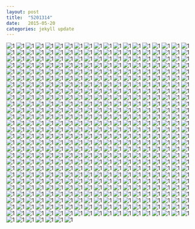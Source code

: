```yaml
---
layout: post
title:  "5201314"
date:   2015-05-20 
categories: jekyll update
---
```

![1](https://github.com/ironicstone/ironicstone.github.io/raw/master/image/movie-shots/1%20(1).jpg)
![1](https://github.com/ironicstone/ironicstone.github.io/raw/master/image/movie-shots/1%20(10).jpg)
![1](https://github.com/ironicstone/ironicstone.github.io/raw/master/image/movie-shots/1%20(100).jpg)
![1](https://github.com/ironicstone/ironicstone.github.io/raw/master/image/movie-shots/1%20(101).jpg)
![1](https://github.com/ironicstone/ironicstone.github.io/raw/master/image/movie-shots/1%20(102).jpg)
![1](https://github.com/ironicstone/ironicstone.github.io/raw/master/image/movie-shots/1%20(103).jpg)
![1](https://github.com/ironicstone/ironicstone.github.io/raw/master/image/movie-shots/1%20(104).jpg)
![1](https://github.com/ironicstone/ironicstone.github.io/raw/master/image/movie-shots/1%20(105).jpg)
![1](https://github.com/ironicstone/ironicstone.github.io/raw/master/image/movie-shots/1%20(106).jpg)
![1](https://github.com/ironicstone/ironicstone.github.io/raw/master/image/movie-shots/1%20(107).jpg)
![1](https://github.com/ironicstone/ironicstone.github.io/raw/master/image/movie-shots/1%20(108).jpg)
![1](https://github.com/ironicstone/ironicstone.github.io/raw/master/image/movie-shots/1%20(109).jpg)
![1](https://github.com/ironicstone/ironicstone.github.io/raw/master/image/movie-shots/1%20(11).jpg)
![1](https://github.com/ironicstone/ironicstone.github.io/raw/master/image/movie-shots/1%20(110).jpg)
![1](https://github.com/ironicstone/ironicstone.github.io/raw/master/image/movie-shots/1%20(111).jpg)
![1](https://github.com/ironicstone/ironicstone.github.io/raw/master/image/movie-shots/1%20(112).jpg)
![1](https://github.com/ironicstone/ironicstone.github.io/raw/master/image/movie-shots/1%20(113).jpg)
![1](https://github.com/ironicstone/ironicstone.github.io/raw/master/image/movie-shots/1%20(114).jpg)
![1](https://github.com/ironicstone/ironicstone.github.io/raw/master/image/movie-shots/1%20(115).jpg)
![1](https://github.com/ironicstone/ironicstone.github.io/raw/master/image/movie-shots/1%20(116).jpg)
![1](https://github.com/ironicstone/ironicstone.github.io/raw/master/image/movie-shots/1%20(117).jpg)
![1](https://github.com/ironicstone/ironicstone.github.io/raw/master/image/movie-shots/1%20(118).jpg)
![1](https://github.com/ironicstone/ironicstone.github.io/raw/master/image/movie-shots/1%20(119).jpg)
![1](https://github.com/ironicstone/ironicstone.github.io/raw/master/image/movie-shots/1%20(12).jpg)
![1](https://github.com/ironicstone/ironicstone.github.io/raw/master/image/movie-shots/1%20(120).jpg)
![1](https://github.com/ironicstone/ironicstone.github.io/raw/master/image/movie-shots/1%20(121).jpg)
![1](https://github.com/ironicstone/ironicstone.github.io/raw/master/image/movie-shots/1%20(122).jpg)
![1](https://github.com/ironicstone/ironicstone.github.io/raw/master/image/movie-shots/1%20(123).jpg)
![1](https://github.com/ironicstone/ironicstone.github.io/raw/master/image/movie-shots/1%20(124).jpg)
![1](https://github.com/ironicstone/ironicstone.github.io/raw/master/image/movie-shots/1%20(125).jpg)
![1](https://github.com/ironicstone/ironicstone.github.io/raw/master/image/movie-shots/1%20(126).jpg)
![1](https://github.com/ironicstone/ironicstone.github.io/raw/master/image/movie-shots/1%20(127).jpg)
![1](https://github.com/ironicstone/ironicstone.github.io/raw/master/image/movie-shots/1%20(128).jpg)
![1](https://github.com/ironicstone/ironicstone.github.io/raw/master/image/movie-shots/1%20(129).jpg)
![1](https://github.com/ironicstone/ironicstone.github.io/raw/master/image/movie-shots/1%20(13).jpg)
![1](https://github.com/ironicstone/ironicstone.github.io/raw/master/image/movie-shots/1%20(130).jpg)
![1](https://github.com/ironicstone/ironicstone.github.io/raw/master/image/movie-shots/1%20(131).jpg)
![1](https://github.com/ironicstone/ironicstone.github.io/raw/master/image/movie-shots/1%20(132).jpg)
![1](https://github.com/ironicstone/ironicstone.github.io/raw/master/image/movie-shots/1%20(133).jpg)
![1](https://github.com/ironicstone/ironicstone.github.io/raw/master/image/movie-shots/1%20(134).jpg)
![1](https://github.com/ironicstone/ironicstone.github.io/raw/master/image/movie-shots/1%20(135).jpg)
![1](https://github.com/ironicstone/ironicstone.github.io/raw/master/image/movie-shots/1%20(136).jpg)
![1](https://github.com/ironicstone/ironicstone.github.io/raw/master/image/movie-shots/1%20(137).jpg)
![1](https://github.com/ironicstone/ironicstone.github.io/raw/master/image/movie-shots/1%20(138).jpg)
![1](https://github.com/ironicstone/ironicstone.github.io/raw/master/image/movie-shots/1%20(139).jpg)
![1](https://github.com/ironicstone/ironicstone.github.io/raw/master/image/movie-shots/1%20(14).jpg)
![1](https://github.com/ironicstone/ironicstone.github.io/raw/master/image/movie-shots/1%20(140).jpg)
![1](https://github.com/ironicstone/ironicstone.github.io/raw/master/image/movie-shots/1%20(141).jpg)
![1](https://github.com/ironicstone/ironicstone.github.io/raw/master/image/movie-shots/1%20(142).jpg)
![1](https://github.com/ironicstone/ironicstone.github.io/raw/master/image/movie-shots/1%20(143).jpg)
![1](https://github.com/ironicstone/ironicstone.github.io/raw/master/image/movie-shots/1%20(144).jpg)
![1](https://github.com/ironicstone/ironicstone.github.io/raw/master/image/movie-shots/1%20(145).jpg)
![1](https://github.com/ironicstone/ironicstone.github.io/raw/master/image/movie-shots/1%20(146).jpg)
![1](https://github.com/ironicstone/ironicstone.github.io/raw/master/image/movie-shots/1%20(147).jpg)
![1](https://github.com/ironicstone/ironicstone.github.io/raw/master/image/movie-shots/1%20(148).jpg)
![1](https://github.com/ironicstone/ironicstone.github.io/raw/master/image/movie-shots/1%20(149).jpg)
![1](https://github.com/ironicstone/ironicstone.github.io/raw/master/image/movie-shots/1%20(15).jpg)
![1](https://github.com/ironicstone/ironicstone.github.io/raw/master/image/movie-shots/1%20(150).jpg)
![1](https://github.com/ironicstone/ironicstone.github.io/raw/master/image/movie-shots/1%20(151).jpg)
![1](https://github.com/ironicstone/ironicstone.github.io/raw/master/image/movie-shots/1%20(152).jpg)
![1](https://github.com/ironicstone/ironicstone.github.io/raw/master/image/movie-shots/1%20(153).jpg)
![1](https://github.com/ironicstone/ironicstone.github.io/raw/master/image/movie-shots/1%20(154).jpg)
![1](https://github.com/ironicstone/ironicstone.github.io/raw/master/image/movie-shots/1%20(155).jpg)
![1](https://github.com/ironicstone/ironicstone.github.io/raw/master/image/movie-shots/1%20(156).jpg)
![1](https://github.com/ironicstone/ironicstone.github.io/raw/master/image/movie-shots/1%20(157).jpg)
![1](https://github.com/ironicstone/ironicstone.github.io/raw/master/image/movie-shots/1%20(158).jpg)
![1](https://github.com/ironicstone/ironicstone.github.io/raw/master/image/movie-shots/1%20(159).jpg)
![1](https://github.com/ironicstone/ironicstone.github.io/raw/master/image/movie-shots/1%20(16).jpg)
![1](https://github.com/ironicstone/ironicstone.github.io/raw/master/image/movie-shots/1%20(160).jpg)
![1](https://github.com/ironicstone/ironicstone.github.io/raw/master/image/movie-shots/1%20(161).jpg)
![1](https://github.com/ironicstone/ironicstone.github.io/raw/master/image/movie-shots/1%20(162).jpg)
![1](https://github.com/ironicstone/ironicstone.github.io/raw/master/image/movie-shots/1%20(163).jpg)
![1](https://github.com/ironicstone/ironicstone.github.io/raw/master/image/movie-shots/1%20(164).jpg)
![1](https://github.com/ironicstone/ironicstone.github.io/raw/master/image/movie-shots/1%20(165).jpg)
![1](https://github.com/ironicstone/ironicstone.github.io/raw/master/image/movie-shots/1%20(166).jpg)
![1](https://github.com/ironicstone/ironicstone.github.io/raw/master/image/movie-shots/1%20(167).jpg)
![1](https://github.com/ironicstone/ironicstone.github.io/raw/master/image/movie-shots/1%20(168).jpg)
![1](https://github.com/ironicstone/ironicstone.github.io/raw/master/image/movie-shots/1%20(169).jpg)
![1](https://github.com/ironicstone/ironicstone.github.io/raw/master/image/movie-shots/1%20(17).jpg)
![1](https://github.com/ironicstone/ironicstone.github.io/raw/master/image/movie-shots/1%20(170).jpg)
![1](https://github.com/ironicstone/ironicstone.github.io/raw/master/image/movie-shots/1%20(171).jpg)
![1](https://github.com/ironicstone/ironicstone.github.io/raw/master/image/movie-shots/1%20(172).jpg)
![1](https://github.com/ironicstone/ironicstone.github.io/raw/master/image/movie-shots/1%20(173).jpg)
![1](https://github.com/ironicstone/ironicstone.github.io/raw/master/image/movie-shots/1%20(174).jpg)
![1](https://github.com/ironicstone/ironicstone.github.io/raw/master/image/movie-shots/1%20(175).jpg)
![1](https://github.com/ironicstone/ironicstone.github.io/raw/master/image/movie-shots/1%20(176).jpg)
![1](https://github.com/ironicstone/ironicstone.github.io/raw/master/image/movie-shots/1%20(177).jpg)
![1](https://github.com/ironicstone/ironicstone.github.io/raw/master/image/movie-shots/1%20(178).jpg)
![1](https://github.com/ironicstone/ironicstone.github.io/raw/master/image/movie-shots/1%20(179).jpg)
![1](https://github.com/ironicstone/ironicstone.github.io/raw/master/image/movie-shots/1%20(18).jpg)
![1](https://github.com/ironicstone/ironicstone.github.io/raw/master/image/movie-shots/1%20(180).jpg)
![1](https://github.com/ironicstone/ironicstone.github.io/raw/master/image/movie-shots/1%20(181).jpg)
![1](https://github.com/ironicstone/ironicstone.github.io/raw/master/image/movie-shots/1%20(182).jpg)
![1](https://github.com/ironicstone/ironicstone.github.io/raw/master/image/movie-shots/1%20(183).jpg)
![1](https://github.com/ironicstone/ironicstone.github.io/raw/master/image/movie-shots/1%20(184).jpg)
![1](https://github.com/ironicstone/ironicstone.github.io/raw/master/image/movie-shots/1%20(185).jpg)
![1](https://github.com/ironicstone/ironicstone.github.io/raw/master/image/movie-shots/1%20(186).jpg)
![1](https://github.com/ironicstone/ironicstone.github.io/raw/master/image/movie-shots/1%20(187).jpg)
![1](https://github.com/ironicstone/ironicstone.github.io/raw/master/image/movie-shots/1%20(188).jpg)
![1](https://github.com/ironicstone/ironicstone.github.io/raw/master/image/movie-shots/1%20(189).jpg)
![1](https://github.com/ironicstone/ironicstone.github.io/raw/master/image/movie-shots/1%20(19).jpg)
![1](https://github.com/ironicstone/ironicstone.github.io/raw/master/image/movie-shots/1%20(190).jpg)
![1](https://github.com/ironicstone/ironicstone.github.io/raw/master/image/movie-shots/1%20(191).jpg)
![1](https://github.com/ironicstone/ironicstone.github.io/raw/master/image/movie-shots/1%20(192).jpg)
![1](https://github.com/ironicstone/ironicstone.github.io/raw/master/image/movie-shots/1%20(193).jpg)
![1](https://github.com/ironicstone/ironicstone.github.io/raw/master/image/movie-shots/1%20(194).jpg)
![1](https://github.com/ironicstone/ironicstone.github.io/raw/master/image/movie-shots/1%20(195).jpg)
![1](https://github.com/ironicstone/ironicstone.github.io/raw/master/image/movie-shots/1%20(196).jpg)
![1](https://github.com/ironicstone/ironicstone.github.io/raw/master/image/movie-shots/1%20(197).jpg)
![1](https://github.com/ironicstone/ironicstone.github.io/raw/master/image/movie-shots/1%20(198).jpg)
![1](https://github.com/ironicstone/ironicstone.github.io/raw/master/image/movie-shots/1%20(199).jpg)
![1](https://github.com/ironicstone/ironicstone.github.io/raw/master/image/movie-shots/1%20(2).jpg)
![1](https://github.com/ironicstone/ironicstone.github.io/raw/master/image/movie-shots/1%20(20).jpg)
![1](https://github.com/ironicstone/ironicstone.github.io/raw/master/image/movie-shots/1%20(200).jpg)
![1](https://github.com/ironicstone/ironicstone.github.io/raw/master/image/movie-shots/1%20(201).jpg)
![1](https://github.com/ironicstone/ironicstone.github.io/raw/master/image/movie-shots/1%20(202).jpg)
![1](https://github.com/ironicstone/ironicstone.github.io/raw/master/image/movie-shots/1%20(203).jpg)
![1](https://github.com/ironicstone/ironicstone.github.io/raw/master/image/movie-shots/1%20(204).jpg)
![1](https://github.com/ironicstone/ironicstone.github.io/raw/master/image/movie-shots/1%20(205).jpg)
![1](https://github.com/ironicstone/ironicstone.github.io/raw/master/image/movie-shots/1%20(206).jpg)
![1](https://github.com/ironicstone/ironicstone.github.io/raw/master/image/movie-shots/1%20(207).jpg)
![1](https://github.com/ironicstone/ironicstone.github.io/raw/master/image/movie-shots/1%20(208).jpg)
![1](https://github.com/ironicstone/ironicstone.github.io/raw/master/image/movie-shots/1%20(209).jpg)
![1](https://github.com/ironicstone/ironicstone.github.io/raw/master/image/movie-shots/1%20(21).jpg)
![1](https://github.com/ironicstone/ironicstone.github.io/raw/master/image/movie-shots/1%20(210).jpg)
![1](https://github.com/ironicstone/ironicstone.github.io/raw/master/image/movie-shots/1%20(211).jpg)
![1](https://github.com/ironicstone/ironicstone.github.io/raw/master/image/movie-shots/1%20(212).jpg)
![1](https://github.com/ironicstone/ironicstone.github.io/raw/master/image/movie-shots/1%20(213).jpg)
![1](https://github.com/ironicstone/ironicstone.github.io/raw/master/image/movie-shots/1%20(214).jpg)
![1](https://github.com/ironicstone/ironicstone.github.io/raw/master/image/movie-shots/1%20(215).jpg)
![1](https://github.com/ironicstone/ironicstone.github.io/raw/master/image/movie-shots/1%20(216).jpg)
![1](https://github.com/ironicstone/ironicstone.github.io/raw/master/image/movie-shots/1%20(217).jpg)
![1](https://github.com/ironicstone/ironicstone.github.io/raw/master/image/movie-shots/1%20(218).jpg)
![1](https://github.com/ironicstone/ironicstone.github.io/raw/master/image/movie-shots/1%20(219).jpg)
![1](https://github.com/ironicstone/ironicstone.github.io/raw/master/image/movie-shots/1%20(22).jpg)
![1](https://github.com/ironicstone/ironicstone.github.io/raw/master/image/movie-shots/1%20(220).jpg)
![1](https://github.com/ironicstone/ironicstone.github.io/raw/master/image/movie-shots/1%20(221).jpg)
![1](https://github.com/ironicstone/ironicstone.github.io/raw/master/image/movie-shots/1%20(222).jpg)
![1](https://github.com/ironicstone/ironicstone.github.io/raw/master/image/movie-shots/1%20(223).jpg)
![1](https://github.com/ironicstone/ironicstone.github.io/raw/master/image/movie-shots/1%20(224).jpg)
![1](https://github.com/ironicstone/ironicstone.github.io/raw/master/image/movie-shots/1%20(225).jpg)
![1](https://github.com/ironicstone/ironicstone.github.io/raw/master/image/movie-shots/1%20(226).jpg)
![1](https://github.com/ironicstone/ironicstone.github.io/raw/master/image/movie-shots/1%20(227).jpg)
![1](https://github.com/ironicstone/ironicstone.github.io/raw/master/image/movie-shots/1%20(228).jpg)
![1](https://github.com/ironicstone/ironicstone.github.io/raw/master/image/movie-shots/1%20(229).jpg)
![1](https://github.com/ironicstone/ironicstone.github.io/raw/master/image/movie-shots/1%20(23).jpg)
![1](https://github.com/ironicstone/ironicstone.github.io/raw/master/image/movie-shots/1%20(230).jpg)
![1](https://github.com/ironicstone/ironicstone.github.io/raw/master/image/movie-shots/1%20(231).jpg)
![1](https://github.com/ironicstone/ironicstone.github.io/raw/master/image/movie-shots/1%20(232).jpg)
![1](https://github.com/ironicstone/ironicstone.github.io/raw/master/image/movie-shots/1%20(233).jpg)
![1](https://github.com/ironicstone/ironicstone.github.io/raw/master/image/movie-shots/1%20(234).jpg)
![1](https://github.com/ironicstone/ironicstone.github.io/raw/master/image/movie-shots/1%20(235).jpg)
![1](https://github.com/ironicstone/ironicstone.github.io/raw/master/image/movie-shots/1%20(236).jpg)
![1](https://github.com/ironicstone/ironicstone.github.io/raw/master/image/movie-shots/1%20(237).jpg)
![1](https://github.com/ironicstone/ironicstone.github.io/raw/master/image/movie-shots/1%20(238).jpg)
![1](https://github.com/ironicstone/ironicstone.github.io/raw/master/image/movie-shots/1%20(239).jpg)
![1](https://github.com/ironicstone/ironicstone.github.io/raw/master/image/movie-shots/1%20(24).jpg)
![1](https://github.com/ironicstone/ironicstone.github.io/raw/master/image/movie-shots/1%20(240).jpg)
![1](https://github.com/ironicstone/ironicstone.github.io/raw/master/image/movie-shots/1%20(241).jpg)
![1](https://github.com/ironicstone/ironicstone.github.io/raw/master/image/movie-shots/1%20(242).jpg)
![1](https://github.com/ironicstone/ironicstone.github.io/raw/master/image/movie-shots/1%20(243).jpg)
![1](https://github.com/ironicstone/ironicstone.github.io/raw/master/image/movie-shots/1%20(244).jpg)
![1](https://github.com/ironicstone/ironicstone.github.io/raw/master/image/movie-shots/1%20(245).jpg)
![1](https://github.com/ironicstone/ironicstone.github.io/raw/master/image/movie-shots/1%20(246).jpg)
![1](https://github.com/ironicstone/ironicstone.github.io/raw/master/image/movie-shots/1%20(247).jpg)
![1](https://github.com/ironicstone/ironicstone.github.io/raw/master/image/movie-shots/1%20(248).jpg)
![1](https://github.com/ironicstone/ironicstone.github.io/raw/master/image/movie-shots/1%20(249).jpg)
![1](https://github.com/ironicstone/ironicstone.github.io/raw/master/image/movie-shots/1%20(25).jpg)
![1](https://github.com/ironicstone/ironicstone.github.io/raw/master/image/movie-shots/1%20(250).jpg)
![1](https://github.com/ironicstone/ironicstone.github.io/raw/master/image/movie-shots/1%20(251).jpg)
![1](https://github.com/ironicstone/ironicstone.github.io/raw/master/image/movie-shots/1%20(252).jpg)
![1](https://github.com/ironicstone/ironicstone.github.io/raw/master/image/movie-shots/1%20(253).jpg)
![1](https://github.com/ironicstone/ironicstone.github.io/raw/master/image/movie-shots/1%20(254).jpg)
![1](https://github.com/ironicstone/ironicstone.github.io/raw/master/image/movie-shots/1%20(255).jpg)
![1](https://github.com/ironicstone/ironicstone.github.io/raw/master/image/movie-shots/1%20(256).jpg)
![1](https://github.com/ironicstone/ironicstone.github.io/raw/master/image/movie-shots/1%20(257).jpg)
![1](https://github.com/ironicstone/ironicstone.github.io/raw/master/image/movie-shots/1%20(258).jpg)
![1](https://github.com/ironicstone/ironicstone.github.io/raw/master/image/movie-shots/1%20(259).jpg)
![1](https://github.com/ironicstone/ironicstone.github.io/raw/master/image/movie-shots/1%20(26).jpg)
![1](https://github.com/ironicstone/ironicstone.github.io/raw/master/image/movie-shots/1%20(260).jpg)
![1](https://github.com/ironicstone/ironicstone.github.io/raw/master/image/movie-shots/1%20(261).jpg)
![1](https://github.com/ironicstone/ironicstone.github.io/raw/master/image/movie-shots/1%20(262).jpg)
![1](https://github.com/ironicstone/ironicstone.github.io/raw/master/image/movie-shots/1%20(263).jpg)
![1](https://github.com/ironicstone/ironicstone.github.io/raw/master/image/movie-shots/1%20(264).jpg)
![1](https://github.com/ironicstone/ironicstone.github.io/raw/master/image/movie-shots/1%20(265).jpg)
![1](https://github.com/ironicstone/ironicstone.github.io/raw/master/image/movie-shots/1%20(266).jpg)
![1](https://github.com/ironicstone/ironicstone.github.io/raw/master/image/movie-shots/1%20(267).jpg)
![1](https://github.com/ironicstone/ironicstone.github.io/raw/master/image/movie-shots/1%20(268).jpg)
![1](https://github.com/ironicstone/ironicstone.github.io/raw/master/image/movie-shots/1%20(269).jpg)
![1](https://github.com/ironicstone/ironicstone.github.io/raw/master/image/movie-shots/1%20(27).jpg)
![1](https://github.com/ironicstone/ironicstone.github.io/raw/master/image/movie-shots/1%20(270).jpg)
![1](https://github.com/ironicstone/ironicstone.github.io/raw/master/image/movie-shots/1%20(271).jpg)
![1](https://github.com/ironicstone/ironicstone.github.io/raw/master/image/movie-shots/1%20(272).jpg)
![1](https://github.com/ironicstone/ironicstone.github.io/raw/master/image/movie-shots/1%20(273).jpg)
![1](https://github.com/ironicstone/ironicstone.github.io/raw/master/image/movie-shots/1%20(274).jpg)
![1](https://github.com/ironicstone/ironicstone.github.io/raw/master/image/movie-shots/1%20(275).jpg)
![1](https://github.com/ironicstone/ironicstone.github.io/raw/master/image/movie-shots/1%20(276).jpg)
![1](https://github.com/ironicstone/ironicstone.github.io/raw/master/image/movie-shots/1%20(277).jpg)
![1](https://github.com/ironicstone/ironicstone.github.io/raw/master/image/movie-shots/1%20(278).jpg)
![1](https://github.com/ironicstone/ironicstone.github.io/raw/master/image/movie-shots/1%20(279).jpg)
![1](https://github.com/ironicstone/ironicstone.github.io/raw/master/image/movie-shots/1%20(28).jpg)
![1](https://github.com/ironicstone/ironicstone.github.io/raw/master/image/movie-shots/1%20(280).jpg)
![1](https://github.com/ironicstone/ironicstone.github.io/raw/master/image/movie-shots/1%20(281).jpg)
![1](https://github.com/ironicstone/ironicstone.github.io/raw/master/image/movie-shots/1%20(282).jpg)
![1](https://github.com/ironicstone/ironicstone.github.io/raw/master/image/movie-shots/1%20(283).jpg)
![1](https://github.com/ironicstone/ironicstone.github.io/raw/master/image/movie-shots/1%20(284).jpg)
![1](https://github.com/ironicstone/ironicstone.github.io/raw/master/image/movie-shots/1%20(285).jpg)
![1](https://github.com/ironicstone/ironicstone.github.io/raw/master/image/movie-shots/1%20(286).jpg)
![1](https://github.com/ironicstone/ironicstone.github.io/raw/master/image/movie-shots/1%20(287).jpg)
![1](https://github.com/ironicstone/ironicstone.github.io/raw/master/image/movie-shots/1%20(288).jpg)
![1](https://github.com/ironicstone/ironicstone.github.io/raw/master/image/movie-shots/1%20(289).jpg)
![1](https://github.com/ironicstone/ironicstone.github.io/raw/master/image/movie-shots/1%20(29).jpg)
![1](https://github.com/ironicstone/ironicstone.github.io/raw/master/image/movie-shots/1%20(290).jpg)
![1](https://github.com/ironicstone/ironicstone.github.io/raw/master/image/movie-shots/1%20(291).jpg)
![1](https://github.com/ironicstone/ironicstone.github.io/raw/master/image/movie-shots/1%20(292).jpg)
![1](https://github.com/ironicstone/ironicstone.github.io/raw/master/image/movie-shots/1%20(293).jpg)
![1](https://github.com/ironicstone/ironicstone.github.io/raw/master/image/movie-shots/1%20(294).jpg)
![1](https://github.com/ironicstone/ironicstone.github.io/raw/master/image/movie-shots/1%20(295).jpg)
![1](https://github.com/ironicstone/ironicstone.github.io/raw/master/image/movie-shots/1%20(296).jpg)
![1](https://github.com/ironicstone/ironicstone.github.io/raw/master/image/movie-shots/1%20(297).jpg)
![1](https://github.com/ironicstone/ironicstone.github.io/raw/master/image/movie-shots/1%20(298).jpg)
![1](https://github.com/ironicstone/ironicstone.github.io/raw/master/image/movie-shots/1%20(299).jpg)
![1](https://github.com/ironicstone/ironicstone.github.io/raw/master/image/movie-shots/1%20(3).jpg)
![1](https://github.com/ironicstone/ironicstone.github.io/raw/master/image/movie-shots/1%20(30).jpg)
![1](https://github.com/ironicstone/ironicstone.github.io/raw/master/image/movie-shots/1%20(300).jpg)
![1](https://github.com/ironicstone/ironicstone.github.io/raw/master/image/movie-shots/1%20(301).jpg)
![1](https://github.com/ironicstone/ironicstone.github.io/raw/master/image/movie-shots/1%20(302).jpg)
![1](https://github.com/ironicstone/ironicstone.github.io/raw/master/image/movie-shots/1%20(303).jpg)
![1](https://github.com/ironicstone/ironicstone.github.io/raw/master/image/movie-shots/1%20(304).jpg)
![1](https://github.com/ironicstone/ironicstone.github.io/raw/master/image/movie-shots/1%20(305).jpg)
![1](https://github.com/ironicstone/ironicstone.github.io/raw/master/image/movie-shots/1%20(306).jpg)
![1](https://github.com/ironicstone/ironicstone.github.io/raw/master/image/movie-shots/1%20(307).jpg)
![1](https://github.com/ironicstone/ironicstone.github.io/raw/master/image/movie-shots/1%20(308).jpg)
![1](https://github.com/ironicstone/ironicstone.github.io/raw/master/image/movie-shots/1%20(309).jpg)
![1](https://github.com/ironicstone/ironicstone.github.io/raw/master/image/movie-shots/1%20(31).jpg)
![1](https://github.com/ironicstone/ironicstone.github.io/raw/master/image/movie-shots/1%20(310).jpg)
![1](https://github.com/ironicstone/ironicstone.github.io/raw/master/image/movie-shots/1%20(311).jpg)
![1](https://github.com/ironicstone/ironicstone.github.io/raw/master/image/movie-shots/1%20(312).jpg)
![1](https://github.com/ironicstone/ironicstone.github.io/raw/master/image/movie-shots/1%20(313).jpg)
![1](https://github.com/ironicstone/ironicstone.github.io/raw/master/image/movie-shots/1%20(314).jpg)
![1](https://github.com/ironicstone/ironicstone.github.io/raw/master/image/movie-shots/1%20(315).jpg)
![1](https://github.com/ironicstone/ironicstone.github.io/raw/master/image/movie-shots/1%20(316).jpg)
![1](https://github.com/ironicstone/ironicstone.github.io/raw/master/image/movie-shots/1%20(317).jpg)
![1](https://github.com/ironicstone/ironicstone.github.io/raw/master/image/movie-shots/1%20(318).jpg)
![1](https://github.com/ironicstone/ironicstone.github.io/raw/master/image/movie-shots/1%20(319).jpg)
![1](https://github.com/ironicstone/ironicstone.github.io/raw/master/image/movie-shots/1%20(32).jpg)
![1](https://github.com/ironicstone/ironicstone.github.io/raw/master/image/movie-shots/1%20(320).jpg)
![1](https://github.com/ironicstone/ironicstone.github.io/raw/master/image/movie-shots/1%20(321).jpg)
![1](https://github.com/ironicstone/ironicstone.github.io/raw/master/image/movie-shots/1%20(322).jpg)
![1](https://github.com/ironicstone/ironicstone.github.io/raw/master/image/movie-shots/1%20(323).jpg)
![1](https://github.com/ironicstone/ironicstone.github.io/raw/master/image/movie-shots/1%20(324).jpg)
![1](https://github.com/ironicstone/ironicstone.github.io/raw/master/image/movie-shots/1%20(325).jpg)
![1](https://github.com/ironicstone/ironicstone.github.io/raw/master/image/movie-shots/1%20(326).jpg)
![1](https://github.com/ironicstone/ironicstone.github.io/raw/master/image/movie-shots/1%20(327).jpg)
![1](https://github.com/ironicstone/ironicstone.github.io/raw/master/image/movie-shots/1%20(328).jpg)
![1](https://github.com/ironicstone/ironicstone.github.io/raw/master/image/movie-shots/1%20(329).jpg)
![1](https://github.com/ironicstone/ironicstone.github.io/raw/master/image/movie-shots/1%20(33).jpg)
![1](https://github.com/ironicstone/ironicstone.github.io/raw/master/image/movie-shots/1%20(330).jpg)
![1](https://github.com/ironicstone/ironicstone.github.io/raw/master/image/movie-shots/1%20(331).jpg)
![1](https://github.com/ironicstone/ironicstone.github.io/raw/master/image/movie-shots/1%20(332).jpg)
![1](https://github.com/ironicstone/ironicstone.github.io/raw/master/image/movie-shots/1%20(333).jpg)
![1](https://github.com/ironicstone/ironicstone.github.io/raw/master/image/movie-shots/1%20(334).jpg)
![1](https://github.com/ironicstone/ironicstone.github.io/raw/master/image/movie-shots/1%20(335).jpg)
![1](https://github.com/ironicstone/ironicstone.github.io/raw/master/image/movie-shots/1%20(336).jpg)
![1](https://github.com/ironicstone/ironicstone.github.io/raw/master/image/movie-shots/1%20(337).jpg)
![1](https://github.com/ironicstone/ironicstone.github.io/raw/master/image/movie-shots/1%20(338).jpg)
![1](https://github.com/ironicstone/ironicstone.github.io/raw/master/image/movie-shots/1%20(339).jpg)
![1](https://github.com/ironicstone/ironicstone.github.io/raw/master/image/movie-shots/1%20(34).jpg)
![1](https://github.com/ironicstone/ironicstone.github.io/raw/master/image/movie-shots/1%20(340).jpg)
![1](https://github.com/ironicstone/ironicstone.github.io/raw/master/image/movie-shots/1%20(341).jpg)
![1](https://github.com/ironicstone/ironicstone.github.io/raw/master/image/movie-shots/1%20(342).jpg)
![1](https://github.com/ironicstone/ironicstone.github.io/raw/master/image/movie-shots/1%20(343).jpg)
![1](https://github.com/ironicstone/ironicstone.github.io/raw/master/image/movie-shots/1%20(344).jpg)
![1](https://github.com/ironicstone/ironicstone.github.io/raw/master/image/movie-shots/1%20(345).jpg)
![1](https://github.com/ironicstone/ironicstone.github.io/raw/master/image/movie-shots/1%20(346).jpg)
![1](https://github.com/ironicstone/ironicstone.github.io/raw/master/image/movie-shots/1%20(347).jpg)
![1](https://github.com/ironicstone/ironicstone.github.io/raw/master/image/movie-shots/1%20(348).jpg)
![1](https://github.com/ironicstone/ironicstone.github.io/raw/master/image/movie-shots/1%20(349).jpg)
![1](https://github.com/ironicstone/ironicstone.github.io/raw/master/image/movie-shots/1%20(35).jpg)
![1](https://github.com/ironicstone/ironicstone.github.io/raw/master/image/movie-shots/1%20(350).jpg)
![1](https://github.com/ironicstone/ironicstone.github.io/raw/master/image/movie-shots/1%20(351).jpg)
![1](https://github.com/ironicstone/ironicstone.github.io/raw/master/image/movie-shots/1%20(352).jpg)
![1](https://github.com/ironicstone/ironicstone.github.io/raw/master/image/movie-shots/1%20(353).jpg)
![1](https://github.com/ironicstone/ironicstone.github.io/raw/master/image/movie-shots/1%20(354).jpg)
![1](https://github.com/ironicstone/ironicstone.github.io/raw/master/image/movie-shots/1%20(355).jpg)
![1](https://github.com/ironicstone/ironicstone.github.io/raw/master/image/movie-shots/1%20(356).jpg)
![1](https://github.com/ironicstone/ironicstone.github.io/raw/master/image/movie-shots/1%20(357).jpg)
![1](https://github.com/ironicstone/ironicstone.github.io/raw/master/image/movie-shots/1%20(358).jpg)
![1](https://github.com/ironicstone/ironicstone.github.io/raw/master/image/movie-shots/1%20(359).jpg)
![1](https://github.com/ironicstone/ironicstone.github.io/raw/master/image/movie-shots/1%20(36).jpg)
![1](https://github.com/ironicstone/ironicstone.github.io/raw/master/image/movie-shots/1%20(360).jpg)
![1](https://github.com/ironicstone/ironicstone.github.io/raw/master/image/movie-shots/1%20(361).jpg)
![1](https://github.com/ironicstone/ironicstone.github.io/raw/master/image/movie-shots/1%20(362).jpg)
![1](https://github.com/ironicstone/ironicstone.github.io/raw/master/image/movie-shots/1%20(363).jpg)
![1](https://github.com/ironicstone/ironicstone.github.io/raw/master/image/movie-shots/1%20(364).jpg)
![1](https://github.com/ironicstone/ironicstone.github.io/raw/master/image/movie-shots/1%20(365).jpg)
![1](https://github.com/ironicstone/ironicstone.github.io/raw/master/image/movie-shots/1%20(366).jpg)
![1](https://github.com/ironicstone/ironicstone.github.io/raw/master/image/movie-shots/1%20(367).jpg)
![1](https://github.com/ironicstone/ironicstone.github.io/raw/master/image/movie-shots/1%20(368).jpg)
![1](https://github.com/ironicstone/ironicstone.github.io/raw/master/image/movie-shots/1%20(369).jpg)
![1](https://github.com/ironicstone/ironicstone.github.io/raw/master/image/movie-shots/1%20(37).jpg)
![1](https://github.com/ironicstone/ironicstone.github.io/raw/master/image/movie-shots/1%20(370).jpg)
![1](https://github.com/ironicstone/ironicstone.github.io/raw/master/image/movie-shots/1%20(371).jpg)
![1](https://github.com/ironicstone/ironicstone.github.io/raw/master/image/movie-shots/1%20(372).jpg)
![1](https://github.com/ironicstone/ironicstone.github.io/raw/master/image/movie-shots/1%20(373).jpg)
![1](https://github.com/ironicstone/ironicstone.github.io/raw/master/image/movie-shots/1%20(374).jpg)
![1](https://github.com/ironicstone/ironicstone.github.io/raw/master/image/movie-shots/1%20(375).jpg)
![1](https://github.com/ironicstone/ironicstone.github.io/raw/master/image/movie-shots/1%20(376).jpg)
![1](https://github.com/ironicstone/ironicstone.github.io/raw/master/image/movie-shots/1%20(377).jpg)
![1](https://github.com/ironicstone/ironicstone.github.io/raw/master/image/movie-shots/1%20(378).jpg)
![1](https://github.com/ironicstone/ironicstone.github.io/raw/master/image/movie-shots/1%20(379).jpg)
![1](https://github.com/ironicstone/ironicstone.github.io/raw/master/image/movie-shots/1%20(38).jpg)
![1](https://github.com/ironicstone/ironicstone.github.io/raw/master/image/movie-shots/1%20(380).jpg)
![1](https://github.com/ironicstone/ironicstone.github.io/raw/master/image/movie-shots/1%20(381).jpg)
![1](https://github.com/ironicstone/ironicstone.github.io/raw/master/image/movie-shots/1%20(382).jpg)
![1](https://github.com/ironicstone/ironicstone.github.io/raw/master/image/movie-shots/1%20(383).jpg)
![1](https://github.com/ironicstone/ironicstone.github.io/raw/master/image/movie-shots/1%20(384).jpg)
![1](https://github.com/ironicstone/ironicstone.github.io/raw/master/image/movie-shots/1%20(385).jpg)
![1](https://github.com/ironicstone/ironicstone.github.io/raw/master/image/movie-shots/1%20(386).jpg)
![1](https://github.com/ironicstone/ironicstone.github.io/raw/master/image/movie-shots/1%20(387).jpg)
![1](https://github.com/ironicstone/ironicstone.github.io/raw/master/image/movie-shots/1%20(388).jpg)
![1](https://github.com/ironicstone/ironicstone.github.io/raw/master/image/movie-shots/1%20(389).jpg)
![1](https://github.com/ironicstone/ironicstone.github.io/raw/master/image/movie-shots/1%20(39).jpg)
![1](https://github.com/ironicstone/ironicstone.github.io/raw/master/image/movie-shots/1%20(390).jpg)
![1](https://github.com/ironicstone/ironicstone.github.io/raw/master/image/movie-shots/1%20(391).jpg)
![1](https://github.com/ironicstone/ironicstone.github.io/raw/master/image/movie-shots/1%20(392).jpg)
![1](https://github.com/ironicstone/ironicstone.github.io/raw/master/image/movie-shots/1%20(393).jpg)
![1](https://github.com/ironicstone/ironicstone.github.io/raw/master/image/movie-shots/1%20(394).jpg)
![1](https://github.com/ironicstone/ironicstone.github.io/raw/master/image/movie-shots/1%20(395).jpg)
![1](https://github.com/ironicstone/ironicstone.github.io/raw/master/image/movie-shots/1%20(396).jpg)
![1](https://github.com/ironicstone/ironicstone.github.io/raw/master/image/movie-shots/1%20(397).jpg)
![1](https://github.com/ironicstone/ironicstone.github.io/raw/master/image/movie-shots/1%20(398).jpg)
![1](https://github.com/ironicstone/ironicstone.github.io/raw/master/image/movie-shots/1%20(399).jpg)
![1](https://github.com/ironicstone/ironicstone.github.io/raw/master/image/movie-shots/1%20(4).jpg)
![1](https://github.com/ironicstone/ironicstone.github.io/raw/master/image/movie-shots/1%20(40).jpg)
![1](https://github.com/ironicstone/ironicstone.github.io/raw/master/image/movie-shots/1%20(400).jpg)
![1](https://github.com/ironicstone/ironicstone.github.io/raw/master/image/movie-shots/1%20(401).jpg)
![1](https://github.com/ironicstone/ironicstone.github.io/raw/master/image/movie-shots/1%20(402).jpg)
![1](https://github.com/ironicstone/ironicstone.github.io/raw/master/image/movie-shots/1%20(403).jpg)
![1](https://github.com/ironicstone/ironicstone.github.io/raw/master/image/movie-shots/1%20(404).jpg)
![1](https://github.com/ironicstone/ironicstone.github.io/raw/master/image/movie-shots/1%20(405).jpg)
![1](https://github.com/ironicstone/ironicstone.github.io/raw/master/image/movie-shots/1%20(406).jpg)
![1](https://github.com/ironicstone/ironicstone.github.io/raw/master/image/movie-shots/1%20(407).jpg)
![1](https://github.com/ironicstone/ironicstone.github.io/raw/master/image/movie-shots/1%20(408).jpg)
![1](https://github.com/ironicstone/ironicstone.github.io/raw/master/image/movie-shots/1%20(409).jpg)
![1](https://github.com/ironicstone/ironicstone.github.io/raw/master/image/movie-shots/1%20(41).jpg)
![1](https://github.com/ironicstone/ironicstone.github.io/raw/master/image/movie-shots/1%20(410).jpg)
![1](https://github.com/ironicstone/ironicstone.github.io/raw/master/image/movie-shots/1%20(411).jpg)
![1](https://github.com/ironicstone/ironicstone.github.io/raw/master/image/movie-shots/1%20(412).jpg)
![1](https://github.com/ironicstone/ironicstone.github.io/raw/master/image/movie-shots/1%20(413).jpg)
![1](https://github.com/ironicstone/ironicstone.github.io/raw/master/image/movie-shots/1%20(414).jpg)
![1](https://github.com/ironicstone/ironicstone.github.io/raw/master/image/movie-shots/1%20(415).jpg)
![1](https://github.com/ironicstone/ironicstone.github.io/raw/master/image/movie-shots/1%20(416).jpg)
![1](https://github.com/ironicstone/ironicstone.github.io/raw/master/image/movie-shots/1%20(417).jpg)
![1](https://github.com/ironicstone/ironicstone.github.io/raw/master/image/movie-shots/1%20(418).jpg)
![1](https://github.com/ironicstone/ironicstone.github.io/raw/master/image/movie-shots/1%20(419).jpg)
![1](https://github.com/ironicstone/ironicstone.github.io/raw/master/image/movie-shots/1%20(42).jpg)
![1](https://github.com/ironicstone/ironicstone.github.io/raw/master/image/movie-shots/1%20(420).jpg)
![1](https://github.com/ironicstone/ironicstone.github.io/raw/master/image/movie-shots/1%20(421).jpg)
![1](https://github.com/ironicstone/ironicstone.github.io/raw/master/image/movie-shots/1%20(422).jpg)
![1](https://github.com/ironicstone/ironicstone.github.io/raw/master/image/movie-shots/1%20(423).jpg)
![1](https://github.com/ironicstone/ironicstone.github.io/raw/master/image/movie-shots/1%20(424).jpg)
![1](https://github.com/ironicstone/ironicstone.github.io/raw/master/image/movie-shots/1%20(425).jpg)
![1](https://github.com/ironicstone/ironicstone.github.io/raw/master/image/movie-shots/1%20(426).jpg)
![1](https://github.com/ironicstone/ironicstone.github.io/raw/master/image/movie-shots/1%20(427).jpg)
![1](https://github.com/ironicstone/ironicstone.github.io/raw/master/image/movie-shots/1%20(428).jpg)
![1](https://github.com/ironicstone/ironicstone.github.io/raw/master/image/movie-shots/1%20(429).jpg)
![1](https://github.com/ironicstone/ironicstone.github.io/raw/master/image/movie-shots/1%20(43).jpg)
![1](https://github.com/ironicstone/ironicstone.github.io/raw/master/image/movie-shots/1%20(430).jpg)
![1](https://github.com/ironicstone/ironicstone.github.io/raw/master/image/movie-shots/1%20(431).jpg)
![1](https://github.com/ironicstone/ironicstone.github.io/raw/master/image/movie-shots/1%20(432).jpg)
![1](https://github.com/ironicstone/ironicstone.github.io/raw/master/image/movie-shots/1%20(433).jpg)
![1](https://github.com/ironicstone/ironicstone.github.io/raw/master/image/movie-shots/1%20(434).jpg)
![1](https://github.com/ironicstone/ironicstone.github.io/raw/master/image/movie-shots/1%20(435).jpg)
![1](https://github.com/ironicstone/ironicstone.github.io/raw/master/image/movie-shots/1%20(436).jpg)
![1](https://github.com/ironicstone/ironicstone.github.io/raw/master/image/movie-shots/1%20(437).jpg)
![1](https://github.com/ironicstone/ironicstone.github.io/raw/master/image/movie-shots/1%20(438).jpg)
![1](https://github.com/ironicstone/ironicstone.github.io/raw/master/image/movie-shots/1%20(439).jpg)
![1](https://github.com/ironicstone/ironicstone.github.io/raw/master/image/movie-shots/1%20(44).jpg)
![1](https://github.com/ironicstone/ironicstone.github.io/raw/master/image/movie-shots/1%20(440).jpg)
![1](https://github.com/ironicstone/ironicstone.github.io/raw/master/image/movie-shots/1%20(441).jpg)
![1](https://github.com/ironicstone/ironicstone.github.io/raw/master/image/movie-shots/1%20(442).jpg)
![1](https://github.com/ironicstone/ironicstone.github.io/raw/master/image/movie-shots/1%20(443).jpg)
![1](https://github.com/ironicstone/ironicstone.github.io/raw/master/image/movie-shots/1%20(444).jpg)
![1](https://github.com/ironicstone/ironicstone.github.io/raw/master/image/movie-shots/1%20(445).jpg)
![1](https://github.com/ironicstone/ironicstone.github.io/raw/master/image/movie-shots/1%20(446).jpg)
![1](https://github.com/ironicstone/ironicstone.github.io/raw/master/image/movie-shots/1%20(447).jpg)
![1](https://github.com/ironicstone/ironicstone.github.io/raw/master/image/movie-shots/1%20(448).jpg)
![1](https://github.com/ironicstone/ironicstone.github.io/raw/master/image/movie-shots/1%20(449).jpg)
![1](https://github.com/ironicstone/ironicstone.github.io/raw/master/image/movie-shots/1%20(45).jpg)
![1](https://github.com/ironicstone/ironicstone.github.io/raw/master/image/movie-shots/1%20(450).jpg)
![1](https://github.com/ironicstone/ironicstone.github.io/raw/master/image/movie-shots/1%20(451).jpg)
![1](https://github.com/ironicstone/ironicstone.github.io/raw/master/image/movie-shots/1%20(452).jpg)
![1](https://github.com/ironicstone/ironicstone.github.io/raw/master/image/movie-shots/1%20(453).jpg)
![1](https://github.com/ironicstone/ironicstone.github.io/raw/master/image/movie-shots/1%20(454).jpg)
![1](https://github.com/ironicstone/ironicstone.github.io/raw/master/image/movie-shots/1%20(455).jpg)
![1](https://github.com/ironicstone/ironicstone.github.io/raw/master/image/movie-shots/1%20(456).jpg)
![1](https://github.com/ironicstone/ironicstone.github.io/raw/master/image/movie-shots/1%20(457).jpg)
![1](https://github.com/ironicstone/ironicstone.github.io/raw/master/image/movie-shots/1%20(458).jpg)
![1](https://github.com/ironicstone/ironicstone.github.io/raw/master/image/movie-shots/1%20(459).jpg)
![1](https://github.com/ironicstone/ironicstone.github.io/raw/master/image/movie-shots/1%20(46).jpg)
![1](https://github.com/ironicstone/ironicstone.github.io/raw/master/image/movie-shots/1%20(460).jpg)
![1](https://github.com/ironicstone/ironicstone.github.io/raw/master/image/movie-shots/1%20(461).jpg)
![1](https://github.com/ironicstone/ironicstone.github.io/raw/master/image/movie-shots/1%20(462).jpg)
![1](https://github.com/ironicstone/ironicstone.github.io/raw/master/image/movie-shots/1%20(463).jpg)
![1](https://github.com/ironicstone/ironicstone.github.io/raw/master/image/movie-shots/1%20(464).jpg)
![1](https://github.com/ironicstone/ironicstone.github.io/raw/master/image/movie-shots/1%20(465).jpg)
![1](https://github.com/ironicstone/ironicstone.github.io/raw/master/image/movie-shots/1%20(466).jpg)
![1](https://github.com/ironicstone/ironicstone.github.io/raw/master/image/movie-shots/1%20(467).jpg)
![1](https://github.com/ironicstone/ironicstone.github.io/raw/master/image/movie-shots/1%20(468).jpg)
![1](https://github.com/ironicstone/ironicstone.github.io/raw/master/image/movie-shots/1%20(469).jpg)
![1](https://github.com/ironicstone/ironicstone.github.io/raw/master/image/movie-shots/1%20(47).jpg)
![1](https://github.com/ironicstone/ironicstone.github.io/raw/master/image/movie-shots/1%20(470).jpg)
![1](https://github.com/ironicstone/ironicstone.github.io/raw/master/image/movie-shots/1%20(471).jpg)
![1](https://github.com/ironicstone/ironicstone.github.io/raw/master/image/movie-shots/1%20(472).jpg)
![1](https://github.com/ironicstone/ironicstone.github.io/raw/master/image/movie-shots/1%20(473).jpg)
![1](https://github.com/ironicstone/ironicstone.github.io/raw/master/image/movie-shots/1%20(474).jpg)
![1](https://github.com/ironicstone/ironicstone.github.io/raw/master/image/movie-shots/1%20(475).jpg)
![1](https://github.com/ironicstone/ironicstone.github.io/raw/master/image/movie-shots/1%20(476).jpg)
![1](https://github.com/ironicstone/ironicstone.github.io/raw/master/image/movie-shots/1%20(477).jpg)
![1](https://github.com/ironicstone/ironicstone.github.io/raw/master/image/movie-shots/1%20(478).jpg)
![1](https://github.com/ironicstone/ironicstone.github.io/raw/master/image/movie-shots/1%20(479).jpg)
![1](https://github.com/ironicstone/ironicstone.github.io/raw/master/image/movie-shots/1%20(48).jpg)
![1](https://github.com/ironicstone/ironicstone.github.io/raw/master/image/movie-shots/1%20(480).jpg)
![1](https://github.com/ironicstone/ironicstone.github.io/raw/master/image/movie-shots/1%20(481).jpg)
![1](https://github.com/ironicstone/ironicstone.github.io/raw/master/image/movie-shots/1%20(482).jpg)
![1](https://github.com/ironicstone/ironicstone.github.io/raw/master/image/movie-shots/1%20(483).jpg)
![1](https://github.com/ironicstone/ironicstone.github.io/raw/master/image/movie-shots/1%20(484).jpg)
![1](https://github.com/ironicstone/ironicstone.github.io/raw/master/image/movie-shots/1%20(485).jpg)
![1](https://github.com/ironicstone/ironicstone.github.io/raw/master/image/movie-shots/1%20(486).jpg)
![1](https://github.com/ironicstone/ironicstone.github.io/raw/master/image/movie-shots/1%20(487).jpg)
![1](https://github.com/ironicstone/ironicstone.github.io/raw/master/image/movie-shots/1%20(488).jpg)
![1](https://github.com/ironicstone/ironicstone.github.io/raw/master/image/movie-shots/1%20(489).jpg)
![1](https://github.com/ironicstone/ironicstone.github.io/raw/master/image/movie-shots/1%20(49).jpg)
![1](https://github.com/ironicstone/ironicstone.github.io/raw/master/image/movie-shots/1%20(490).jpg)
![1](https://github.com/ironicstone/ironicstone.github.io/raw/master/image/movie-shots/1%20(491).jpg)
![1](https://github.com/ironicstone/ironicstone.github.io/raw/master/image/movie-shots/1%20(492).jpg)
![1](https://github.com/ironicstone/ironicstone.github.io/raw/master/image/movie-shots/1%20(493).jpg)
![1](https://github.com/ironicstone/ironicstone.github.io/raw/master/image/movie-shots/1%20(494).jpg)
![1](https://github.com/ironicstone/ironicstone.github.io/raw/master/image/movie-shots/1%20(495).jpg)
![1](https://github.com/ironicstone/ironicstone.github.io/raw/master/image/movie-shots/1%20(496).jpg)
![1](https://github.com/ironicstone/ironicstone.github.io/raw/master/image/movie-shots/1%20(497).jpg)
![1](https://github.com/ironicstone/ironicstone.github.io/raw/master/image/movie-shots/1%20(498).jpg)
![1](https://github.com/ironicstone/ironicstone.github.io/raw/master/image/movie-shots/1%20(499).jpg)
![1](https://github.com/ironicstone/ironicstone.github.io/raw/master/image/movie-shots/1%20(5).jpg)
![1](https://github.com/ironicstone/ironicstone.github.io/raw/master/image/movie-shots/1%20(50).jpg)
![1](https://github.com/ironicstone/ironicstone.github.io/raw/master/image/movie-shots/1%20(500).jpg)
![1](https://github.com/ironicstone/ironicstone.github.io/raw/master/image/movie-shots/1%20(501).jpg)
![1](https://github.com/ironicstone/ironicstone.github.io/raw/master/image/movie-shots/1%20(502).jpg)
![1](https://github.com/ironicstone/ironicstone.github.io/raw/master/image/movie-shots/1%20(503).jpg)
![1](https://github.com/ironicstone/ironicstone.github.io/raw/master/image/movie-shots/1%20(504).jpg)
![1](https://github.com/ironicstone/ironicstone.github.io/raw/master/image/movie-shots/1%20(505).jpg)
![1](https://github.com/ironicstone/ironicstone.github.io/raw/master/image/movie-shots/1%20(506).jpg)
![1](https://github.com/ironicstone/ironicstone.github.io/raw/master/image/movie-shots/1%20(507).jpg)
![1](https://github.com/ironicstone/ironicstone.github.io/raw/master/image/movie-shots/1%20(508).jpg)
![1](https://github.com/ironicstone/ironicstone.github.io/raw/master/image/movie-shots/1%20(509).jpg)
![1](https://github.com/ironicstone/ironicstone.github.io/raw/master/image/movie-shots/1%20(51).jpg)
![1](https://github.com/ironicstone/ironicstone.github.io/raw/master/image/movie-shots/1%20(510).jpg)
![1](https://github.com/ironicstone/ironicstone.github.io/raw/master/image/movie-shots/1%20(511).jpg)
![1](https://github.com/ironicstone/ironicstone.github.io/raw/master/image/movie-shots/1%20(512).jpg)
![1](https://github.com/ironicstone/ironicstone.github.io/raw/master/image/movie-shots/1%20(513).jpg)
![1](https://github.com/ironicstone/ironicstone.github.io/raw/master/image/movie-shots/1%20(514).jpg)
![1](https://github.com/ironicstone/ironicstone.github.io/raw/master/image/movie-shots/1%20(515).jpg)
![1](https://github.com/ironicstone/ironicstone.github.io/raw/master/image/movie-shots/1%20(516).jpg)
![1](https://github.com/ironicstone/ironicstone.github.io/raw/master/image/movie-shots/1%20(517).jpg)
![1](https://github.com/ironicstone/ironicstone.github.io/raw/master/image/movie-shots/1%20(518).jpg)
![1](https://github.com/ironicstone/ironicstone.github.io/raw/master/image/movie-shots/1%20(519).jpg)
![1](https://github.com/ironicstone/ironicstone.github.io/raw/master/image/movie-shots/1%20(52).jpg)
![1](https://github.com/ironicstone/ironicstone.github.io/raw/master/image/movie-shots/1%20(520).jpg)
![1](https://github.com/ironicstone/ironicstone.github.io/raw/master/image/movie-shots/1%20(53).jpg)
![1](https://github.com/ironicstone/ironicstone.github.io/raw/master/image/movie-shots/1%20(54).jpg)
![1](https://github.com/ironicstone/ironicstone.github.io/raw/master/image/movie-shots/1%20(55).jpg)
![1](https://github.com/ironicstone/ironicstone.github.io/raw/master/image/movie-shots/1%20(56).jpg)
![1](https://github.com/ironicstone/ironicstone.github.io/raw/master/image/movie-shots/1%20(57).jpg)
![1](https://github.com/ironicstone/ironicstone.github.io/raw/master/image/movie-shots/1%20(58).jpg)
![1](https://github.com/ironicstone/ironicstone.github.io/raw/master/image/movie-shots/1%20(59).jpg)
![1](https://github.com/ironicstone/ironicstone.github.io/raw/master/image/movie-shots/1%20(6).jpg)
![1](https://github.com/ironicstone/ironicstone.github.io/raw/master/image/movie-shots/1%20(60).jpg)
![1](https://github.com/ironicstone/ironicstone.github.io/raw/master/image/movie-shots/1%20(61).jpg)
![1](https://github.com/ironicstone/ironicstone.github.io/raw/master/image/movie-shots/1%20(62).jpg)
![1](https://github.com/ironicstone/ironicstone.github.io/raw/master/image/movie-shots/1%20(63).jpg)
![1](https://github.com/ironicstone/ironicstone.github.io/raw/master/image/movie-shots/1%20(64).jpg)
![1](https://github.com/ironicstone/ironicstone.github.io/raw/master/image/movie-shots/1%20(65).jpg)
![1](https://github.com/ironicstone/ironicstone.github.io/raw/master/image/movie-shots/1%20(66).jpg)
![1](https://github.com/ironicstone/ironicstone.github.io/raw/master/image/movie-shots/1%20(67).jpg)
![1](https://github.com/ironicstone/ironicstone.github.io/raw/master/image/movie-shots/1%20(68).jpg)
![1](https://github.com/ironicstone/ironicstone.github.io/raw/master/image/movie-shots/1%20(69).jpg)
![1](https://github.com/ironicstone/ironicstone.github.io/raw/master/image/movie-shots/1%20(7).jpg)
![1](https://github.com/ironicstone/ironicstone.github.io/raw/master/image/movie-shots/1%20(70).jpg)
![1](https://github.com/ironicstone/ironicstone.github.io/raw/master/image/movie-shots/1%20(71).jpg)
![1](https://github.com/ironicstone/ironicstone.github.io/raw/master/image/movie-shots/1%20(72).jpg)
![1](https://github.com/ironicstone/ironicstone.github.io/raw/master/image/movie-shots/1%20(73).jpg)
![1](https://github.com/ironicstone/ironicstone.github.io/raw/master/image/movie-shots/1%20(74).jpg)
![1](https://github.com/ironicstone/ironicstone.github.io/raw/master/image/movie-shots/1%20(75).jpg)
![1](https://github.com/ironicstone/ironicstone.github.io/raw/master/image/movie-shots/1%20(76).jpg)
![1](https://github.com/ironicstone/ironicstone.github.io/raw/master/image/movie-shots/1%20(77).jpg)
![1](https://github.com/ironicstone/ironicstone.github.io/raw/master/image/movie-shots/1%20(78).jpg)
![1](https://github.com/ironicstone/ironicstone.github.io/raw/master/image/movie-shots/1%20(79).jpg)
![1](https://github.com/ironicstone/ironicstone.github.io/raw/master/image/movie-shots/1%20(8).jpg)
![1](https://github.com/ironicstone/ironicstone.github.io/raw/master/image/movie-shots/1%20(80).jpg)
![1](https://github.com/ironicstone/ironicstone.github.io/raw/master/image/movie-shots/1%20(81).jpg)
![1](https://github.com/ironicstone/ironicstone.github.io/raw/master/image/movie-shots/1%20(82).jpg)
![1](https://github.com/ironicstone/ironicstone.github.io/raw/master/image/movie-shots/1%20(83).jpg)
![1](https://github.com/ironicstone/ironicstone.github.io/raw/master/image/movie-shots/1%20(84).jpg)
![1](https://github.com/ironicstone/ironicstone.github.io/raw/master/image/movie-shots/1%20(85).jpg)
![1](https://github.com/ironicstone/ironicstone.github.io/raw/master/image/movie-shots/1%20(86).jpg)
![1](https://github.com/ironicstone/ironicstone.github.io/raw/master/image/movie-shots/1%20(87).jpg)
![1](https://github.com/ironicstone/ironicstone.github.io/raw/master/image/movie-shots/1%20(88).jpg)
![1](https://github.com/ironicstone/ironicstone.github.io/raw/master/image/movie-shots/1%20(89).jpg)
![1](https://github.com/ironicstone/ironicstone.github.io/raw/master/image/movie-shots/1%20(9).jpg)
![1](https://github.com/ironicstone/ironicstone.github.io/raw/master/image/movie-shots/1%20(90).jpg)
![1](https://github.com/ironicstone/ironicstone.github.io/raw/master/image/movie-shots/1%20(91).jpg)
![1](https://github.com/ironicstone/ironicstone.github.io/raw/master/image/movie-shots/1%20(92).jpg)
![1](https://github.com/ironicstone/ironicstone.github.io/raw/master/image/movie-shots/1%20(93).jpg)
![1](https://github.com/ironicstone/ironicstone.github.io/raw/master/image/movie-shots/1%20(94).jpg)
![1](https://github.com/ironicstone/ironicstone.github.io/raw/master/image/movie-shots/1%20(95).jpg)
![1](https://github.com/ironicstone/ironicstone.github.io/raw/master/image/movie-shots/1%20(96).jpg)
![1](https://github.com/ironicstone/ironicstone.github.io/raw/master/image/movie-shots/1%20(97).jpg)
![1](https://github.com/ironicstone/ironicstone.github.io/raw/master/image/movie-shots/1%20(98).jpg)
![1](https://github.com/ironicstone/ironicstone.github.io/raw/master/image/movie-shots/1%20(99).jpg)
